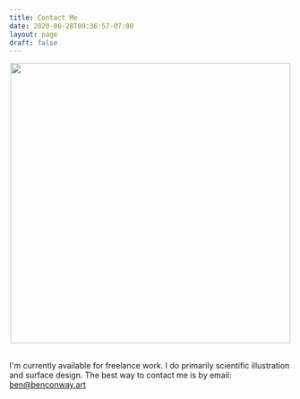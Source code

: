 ```yaml
---
title: Contact Me
date: 2020-06-28T09:36:57-07:00
layout: page
draft: false
---
```

<style type="text/css" rel="stylesheet">
IMG.centered {
display: block;
margin-left: auto;
margin-right: auto }
</style>

<img class="centered" src="/img/SelfPortrait_Final.png"
width=500></img>
<br/>

I'm currently available for freelance work. I do primarily scientific illustration and surface design. The best way to contact me is by email: [ben@benconway.art](mailto:ben@benconway.art)
